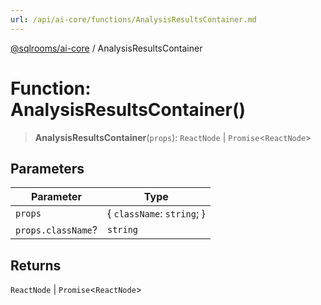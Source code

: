 ```yaml
---
url: /api/ai-core/functions/AnalysisResultsContainer.md
---
```

[@sqlrooms/ai-core](../index.md) / AnalysisResultsContainer

# Function: AnalysisResultsContainer()

> **AnalysisResultsContainer**(`props`): `ReactNode` | `Promise`<`ReactNode`>

## Parameters

| Parameter | Type |
| ------ | ------ |
| `props` | { `className`: `string`; } |
| `props.className`? | `string` |

## Returns

`ReactNode` | `Promise`<`ReactNode`>
